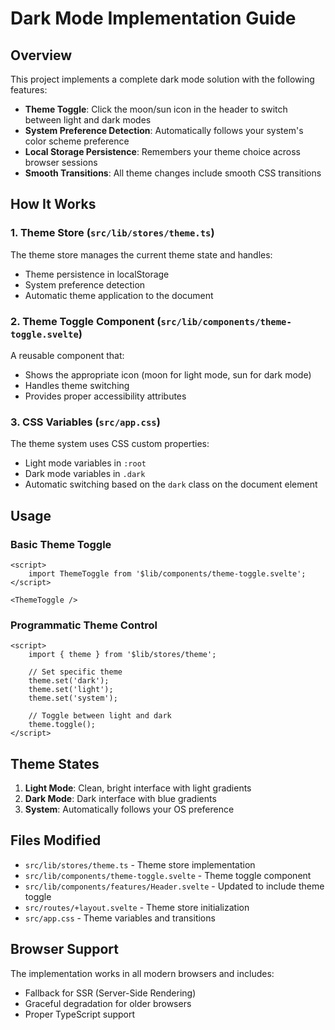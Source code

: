 # Dark Mode Implementation Guide

## Overview

This project implements a complete dark mode solution with the following features:

- **Theme Toggle**: Click the moon/sun icon in the header to switch between light and dark modes
- **System Preference Detection**: Automatically follows your system's color scheme preference
- **Local Storage Persistence**: Remembers your theme choice across browser sessions
- **Smooth Transitions**: All theme changes include smooth CSS transitions

## How It Works

### 1. Theme Store (`src/lib/stores/theme.ts`)

The theme store manages the current theme state and handles:

- Theme persistence in localStorage
- System preference detection
- Automatic theme application to the document

### 2. Theme Toggle Component (`src/lib/components/theme-toggle.svelte`)

A reusable component that:

- Shows the appropriate icon (moon for light mode, sun for dark mode)
- Handles theme switching
- Provides proper accessibility attributes

### 3. CSS Variables (`src/app.css`)

The theme system uses CSS custom properties:

- Light mode variables in `:root`
- Dark mode variables in `.dark`
- Automatic switching based on the `dark` class on the document element

## Usage

### Basic Theme Toggle

```svelte
<script>
	import ThemeToggle from '$lib/components/theme-toggle.svelte';
</script>

<ThemeToggle />
```

### Programmatic Theme Control

```svelte
<script>
	import { theme } from '$lib/stores/theme';

	// Set specific theme
	theme.set('dark');
	theme.set('light');
	theme.set('system');

	// Toggle between light and dark
	theme.toggle();
</script>
```

## Theme States

1. **Light Mode**: Clean, bright interface with light gradients
2. **Dark Mode**: Dark interface with blue gradients
3. **System**: Automatically follows your OS preference

## Files Modified

- `src/lib/stores/theme.ts` - Theme store implementation
- `src/lib/components/theme-toggle.svelte` - Theme toggle component
- `src/lib/components/features/Header.svelte` - Updated to include theme toggle
- `src/routes/+layout.svelte` - Theme store initialization
- `src/app.css` - Theme variables and transitions

## Browser Support

The implementation works in all modern browsers and includes:

- Fallback for SSR (Server-Side Rendering)
- Graceful degradation for older browsers
- Proper TypeScript support
